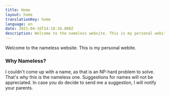 ```yaml
---
title: Home
layout: home
translationKey: home
language: en
date: 2021-04-16T14:18:34.800Z
description: Welcome to the nameless website. This is my personal webite.
---
```


Welcome to the nameless website. This is my personal webite.

### Why Nameless?

I couldn't come up with a name, as that is an NP-hard problem to solve. That's
why this is the nameless one. Suggestions for names will not be appreciated. In
case you do decide to send me a suggestion, I will notify your parents.


